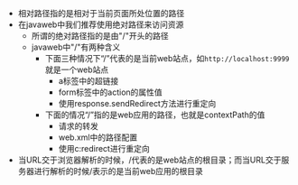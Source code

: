 - 相对路径指的是相对于当前页面所处位置的路径
- 在javaweb中我们推荐使用绝对路径来访问资源
	- 所谓的绝对路径指的是由"/"开头的路径
	- javaweb中"/"有两种含义  
	    - 下面三种情况下“/”代表的是当前web站点，如`http://localhost:9999`就是一个web站点
	         - a标签中的超链接
	         - form标签中的action的属性值
	         - 使用response.sendRedirect方法进行重定向
	    - 下面的情况“/”指的是web应用的路径，也就是contextPath的值
	         - 请求的转发 
	         - web.xml中的路径配置
	         - 使用c:redirect进行重定向
- 当URL交于浏览器解析的时候，/代表的是web站点的根目录；而当URL交于服务器进行解析的时候/表示的是当前web应用的根目录
